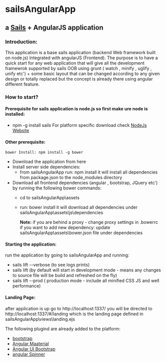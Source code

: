 # sailsAngularApp

## a [Sails](http://sailsjs.org) + AngularJS application

### Introduction:
This application is a base sails application (backend Web framework built on node.js) Integrated with angularJS (Frontend).
The purpose is to have a quick start for any web application that will give all the development framewrok supported by sails OOB using grunt ( watch , minify , uglify , unify etc') + some basic layout that can be changed according to any given design or totally replaced but the concept is already there using angular different feature.

### How to start?
#### Prerequisite for sails application is node.js so first make ure node is installed:
 - npm -g install sails
   For platform specific download check [NodeJs Website](https://nodejs.org/en/)
#### Other prerequisite:
	bower Install: npm install -g bower

 - Download the application from here
 - Install server side dependencies:
 	- from sailsAngularApp run: npm install
 	  it will install all dependencies from package.json to the node_modules directory
 - Download all frontend dependencies (angular , bootstrap, JQuery etc') by running the following bower commands:
 	- cd to sailsAngularApp\assets
 	- run: bower install
 	  it will download all dependencies under sailsAngularApp\assets\js\dependencies

 	  **Note:** if you are behind a proxy - change proxy settings in .bowerrc
 	  		if you want to add new dependency: update sailsAngularApp\assets\bower.json file under dependencies

#### Starting the application:
run the application by going to sailsAngularApp and running:
 - sails lift --verbose (to see logs prints)
 - sails lift (by default will start in development mode - means any changes to source file will be build and refreshed on the fly)
 - sails lift --prod ( production mode  - include all minified CSS JS and well performance)

#### Landing Page:
after application is up go to http://localhost:1337/ you will be directed to http://localhost:1337/#/landing which is the landing page defined in sailsAngularApp\views\landing.ejs


The following plugind are already added to the platform:
- [bootstrap](http://getbootstrap.com/)
- [Angular Maaterial](https://material.angularjs.org/latest/demo/slider)
- [Angular UI Bootstrap](http://angular-ui.github.io/bootstrap/)
- [angular Spinner](https://github.com/urish/angular-spinner)

